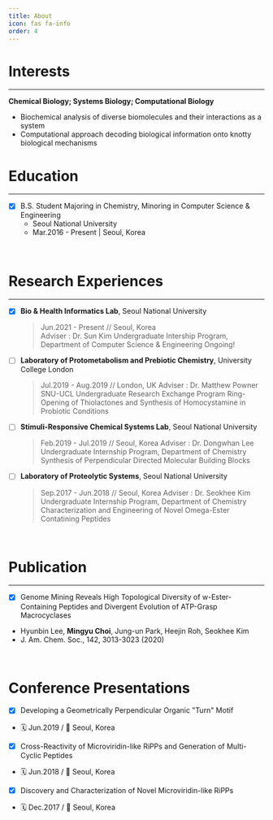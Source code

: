 ```yaml
---
title: About
icon: fas fa-info
order: 4
---
```



# Interests
---
**Chemical Biology; Systems Biology; Computational Biology**
- Biochemical analysis of diverse biomolecules and their interactions as a system
- Computational approach decoding biological information onto knotty biological mechanisms

# Education
---
- [x] B.S. Student Majoring in Chemistry, Minoring in Computer Science & Engineering
  - Seoul National University
  - Mar.2016 - Present | Seoul, Korea
<br>

# Research Experiences
---
- [x] **Bio & Health Informatics Lab**, Seoul National University
  > Jun.2021 - Present // Seoul, Korea<br>
  > Adviser : Dr. Sun Kim
  > Undergraduate Intership Program, Department of Computer Science & Engineering
  > Ongoing!
- [ ] **Laboratory of Protometabolism and Prebiotic Chemistry**, University College London
  > Jul.2019 - Aug.2019 // London, UK
  > Adviser : Dr. Matthew Powner
  > SNU-UCL Undergraduate Research Exchange Program
  > Ring-Opening of Thiolactones and Synthesis of Homocystamine in Probiotic Conditions
- [ ] **Stimuli-Responsive Chemical Systems Lab**, Seoul National University
  > Feb.2019 - Jul.2019 // Seoul, Korea
  > Adviser : Dr. Dongwhan Lee
  > Undergraduate Internship Program, Department of Chemistry
  > Synthesis of Perpendicular Directed Molecular Building Blocks
- [ ] **Laboratory of Proteolytic Systems**, Seoul National University
  > Sep.2017 - Jun.2018 // Seoul, Korea
  > Adviser : Dr. Seokhee Kim
  > Undergraduate Internship Program, Department of Chemistry
  > Characterization and Engineering of Novel Omega-Ester Contatining Peptides
<br>

# Publication
---
- [x] Genome Mining Reveals High Topological Diversity of w-Ester-Containing Peptides and Divergent Evolution of ATP-Grasp Macrocyclases
- Hyunbin Lee, **Mingyu Choi**, Jung-un Park, Heejin Roh, Seokhee Kim
- J. Am. Chem. Soc., 142, 3013-3023 (2020)
<br>

# Conference Presentations
- [x] Developing a Geometrically Perpendicular Organic "Turn" Motif
- :spiral_calendar: Jun.2019 / :round_pushpin: Seoul, Korea
- [x] Cross-Reactivity of Microviridin-like RiPPs and Generation of Multi-Cyclic Peptides
- :spiral_calendar: Jun.2018 / :round_pushpin: Seoul, Korea
- [x] Discovery and Characterization of Novel Microviridin-like RiPPs
- :spiral_calendar: Dec.2017 / :round_pushpin: Seoul, Korea
